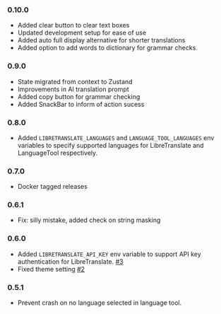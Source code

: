 ### 0.10.0 

- Added clear button to clear text boxes
- Updated development setup for ease of use
- Added auto full display alternative for shorter translations
- Added option to add words to dictionary for grammar checks

### 0.9.0

- State migrated from context to Zustand
- Improvements in AI translation prompt
- Added copy button for grammar checking
- Added SnackBar to inform of action sucess

### 0.8.0

- Added `LIBRETRANSLATE_LANGUAGES` and `LANGUAGE_TOOL_LANGUAGES` env variables to specify supported languages for LibreTranslate and LanguageTool respectively.

### 0.7.0

- Docker tagged releases

### 0.6.1

- Fix: silly mistake, added check on string masking

### 0.6.0

- Added `LIBRETRANSLATE_API_KEY` env variable to support API key authentication for LibreTranslate. [#3](https://github.com/kWeglinski/OmniPoly/issues/3)
- Fixed theme setting [#2](https://github.com/kWeglinski/OmniPoly/issues/2)

### 0.5.1

- Prevent crash on no language selected in language tool.